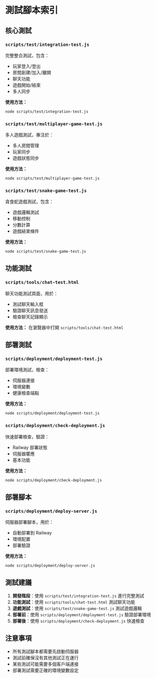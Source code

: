 # 測試腳本索引

## 核心測試

### `scripts/test/integration-test.js`
完整整合測試，包含：
- 玩家登入/登出
- 房間創建/加入/離開
- 聊天功能
- 遊戲開始/結束
- 多人同步

**使用方法：**
```bash
node scripts/test/integration-test.js
```

### `scripts/test/multiplayer-game-test.js`
多人遊戲測試，專注於：
- 多人房間管理
- 玩家同步
- 遊戲狀態同步

**使用方法：**
```bash
node scripts/test/multiplayer-game-test.js
```

### `scripts/test/snake-game-test.js`
貪食蛇遊戲測試，包含：
- 遊戲邏輯測試
- 移動控制
- 分數計算
- 遊戲結束條件

**使用方法：**
```bash
node scripts/test/snake-game-test.js
```

## 功能測試

### `scripts/tools/chat-test.html`
聊天功能測試頁面，用於：
- 測試聊天輸入框
- 驗證聊天訊息發送
- 檢查聊天記錄顯示

**使用方法：**
在瀏覽器中打開 `scripts/tools/chat-test.html`

## 部署測試

### `scripts/deployment/deployment-test.js`
部署環境測試，檢查：
- 伺服器連接
- 環境變數
- 健康檢查端點

**使用方法：**
```bash
node scripts/deployment/deployment-test.js
```

### `scripts/deployment/check-deployment.js`
快速部署檢查，驗證：
- Railway 部署狀態
- 伺服器響應
- 基本功能

**使用方法：**
```bash
node scripts/deployment/check-deployment.js
```

## 部署腳本

### `scripts/deployment/deploy-server.js`
伺服器部署腳本，用於：
- 自動部署到 Railway
- 環境配置
- 部署驗證

**使用方法：**
```bash
node scripts/deployment/deploy-server.js
```

## 測試建議

1. **開發階段**：使用 `scripts/test/integration-test.js` 進行完整測試
2. **功能測試**：使用 `scripts/tools/chat-test.html` 測試聊天功能
3. **遊戲測試**：使用 `scripts/test/snake-game-test.js` 測試遊戲邏輯
4. **部署前**：使用 `scripts/deployment/deployment-test.js` 驗證部署環境
5. **部署後**：使用 `scripts/deployment/check-deployment.js` 快速檢查

## 注意事項

- 所有測試腳本都需要先啟動伺服器
- 測試前確保沒有其他測試正在運行
- 某些測試可能需要多個客戶端連接
- 部署測試需要正確的環境變數設定 